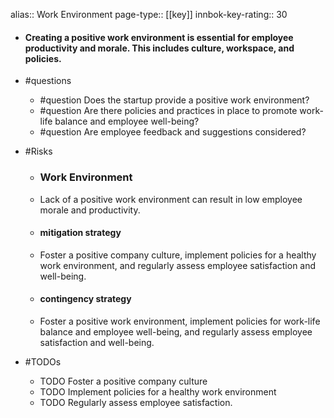 alias:: Work Environment
page-type:: [[key]]
innbok-key-rating:: 30
- #### Creating a positive work environment is essential for employee productivity and morale. This includes culture, workspace, and policies.
- #questions
  - #question Does the startup provide a positive work environment?
  - #question Are there policies and practices in place to promote work-life balance and employee well-being?
  - #question Are employee feedback and suggestions considered?
- #Risks

  - ### Work Environment
  - Lack of a positive work environment can result in low employee morale and productivity.
  - #### mitigation strategy
  - Foster a positive company culture, implement policies for a healthy work environment, and regularly assess employee satisfaction and well-being.
  - #### contingency strategy
  - Foster a positive work environment, implement policies for work-life balance and employee well-being, and regularly assess employee satisfaction and well-being.
- #TODOs
  - TODO Foster a positive company culture
  - TODO  Implement policies for a healthy work environment
  - TODO  Regularly assess employee satisfaction.


